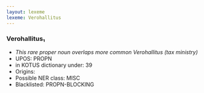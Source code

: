 ```yaml
---
layout: lexeme
lexeme: Verohallitus
---
```


###  Verohallitus₁

* _This rare proper noun overlaps more common *Verohallitus* (tax ministry)_
* UPOS:  PROPN
* in KOTUS dictionary under:  39
* Origins: 
* Possible NER class:  MISC
* Blacklisted:  PROPN-BLOCKING

